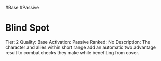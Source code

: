 #Base 
#Passive 

# Blind Spot
Tier: 2
Quality: Base
Activation: Passive
Ranked: No
Description: The character and allies within short range add an automatic two advantage result to combat checks they make while benefiting from cover.
